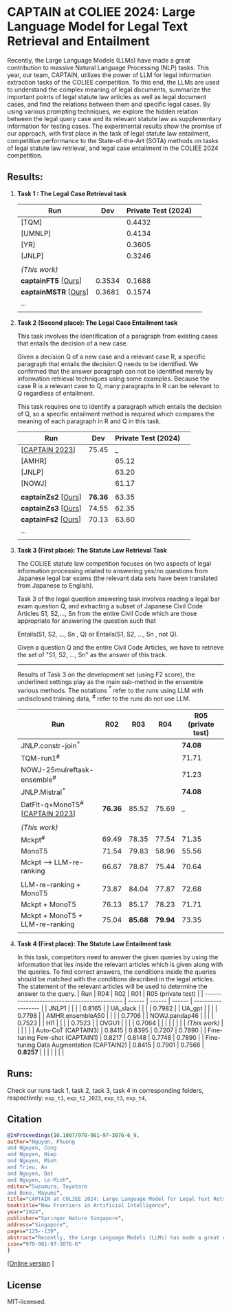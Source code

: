 # CAPTAIN at COLIEE 2024: Large Language Model for Legal Text Retrieval and Entailment

Recently, the Large Language Models (LLMs) have made a great contribution to massive Natural Language Processing  (NLP) tasks. 
This year, our team, CAPTAIN, utilizes the power of LLM for legal information extraction tasks of the COLIEE competition. To this end, the LLMs are used to understand the complex meaning of legal documents, summarize the important points of legal statute law articles as well as legal document cases, and find the relations between them and specific legal cases. By using various prompting techniques, we explore the hidden relation between the legal query case and its relevant statute law as supplementary information for testing cases.  The experimental results show the promise of our approach, with first place in the task of legal statute law entailment, competitive performance to the State-of-the-Art (SOTA) methods on tasks of legal statute law retrieval, and legal case entailment in the COLIEE 2024 competition.  
##  Results: 
1. **Task 1 : The Legal Case Retrieval task**
                    
    | Run                                                                                      | Dev    | Private Test (2024) |     |
    | ---------------------------------------------------------------------------------------- | ------ | ------------------- | --- |
    | [TQM]                                                                                    |        | 0.4432              |     |
    | [UMNLP]                                                                                  |        | 0.4134              |     |
    | [YR]                                                                                     |        | 0.3605              |     |
    | [JNLP]                                                                                   |        | 0.3246              |     |
    |                                                                                          |        |                     |     |
    | *(This work)*                                                                            |        |                     |     |
    | **captainFT5** [[Ours](https://link.springer.com/chapter/10.1007/978-981-97-3076-6_9)]   | 0.3534 | 0.1688              |     |
    | **captainMSTR**  [[Ours](https://link.springer.com/chapter/10.1007/978-981-97-3076-6_9)] | 0.3681 | 0.1574              |     |
    | ...                                                                                      |        |                     |     |
    |                                                                                          |        |                     |     |
   
2.  **Task 2 (Second place): The Legal Case Entailment task**

    This task involves the identification of a paragraph from existing cases that entails the decision of a new case.

    Given a decision Q of a new case and a relevant case R, a specific paragraph that entails the decision Q needs to be identified. We confirmed that the answer paragraph can not be identified merely by information retrieval techniques using some examples. Because the case R is a relevant case to Q, many paragraphs in R can be relevant to Q regardless of entailment.

    This task requires one to identify a paragraph which entails the decision of Q, so a specific entailment method is required which compares the meaning of each paragraph in R and Q in this task. 
    
    | Run                                                                                     | Dev       | Private Test (2024) |     |
    | --------------------------------------------------------------------------------------- | --------- | ------------------- | --- |
    | [[CAPTAIN 2023](https://arxiv.org/abs/2401.03551)]                                      | 75.45     | _                   |     |
    | [AMHR]                                                                                  |           | 65.12               |     |
    | [JNLP]                                                                                  |           | 63.20               |     |
    | [NOWJ]                                                                                  |           | 61.17               |     |
    |                                                                                         |           |                     |     |
    | **captainZs2** [[Ours](https://link.springer.com/chapter/10.1007/978-981-97-3076-6_9)]  | **76.36** | 63.35               |     |
    | **captainZs3**  [[Ours](https://link.springer.com/chapter/10.1007/978-981-97-3076-6_9)] | 74.55     | 62.35               |     |
    | **captainFs2** [[Ours](https://link.springer.com/chapter/10.1007/978-981-97-3076-6_9)]  | 70.13     | 63.60               |     |
    | ...                                                                                     |           |                     |     |
    |                                                                                         |           |                     |     |
3.  **Task 3 (First place): The Statute Law Retrieval Task**

    The COLIEE statute law competition focuses on two aspects of legal information processing related to answering yes/no questions from Japanese legal bar exams (the relevant data sets have been translated from Japanese to English).

    Task 3 of the legal question answering task involves reading a legal bar exam question Q, and extracting a subset of Japanese Civil Code Articles S1, S2,..., Sn from the entire Civil Code which are those appropriate for answering the question such that

    Entails(S1, S2, ..., Sn , Q) or Entails(S1, S2, ..., Sn , not Q).

    Given a question Q and the entire Civil Code Articles, we have to retrieve the set of "S1, S2, ..., Sn" as the answer of this track. 

    ---
    
    Results of Task 3 on the development set (using F2 score), the underlined settings play as the main sub-method in the ensemble various methods. The notations $^*$ refer to the runs using LLM with undisclosed training data,  $^\#$ refer to the runs do not use LLM.  

    | Run                                                                      | R02       | R03       | R04       | R05 (private test) |
    | ------------------------------------------------------------------------ | --------- | --------- | --------- | ------------------ |
    | JNLP.constr-join$^*$                                                     |           |           |           | **74.08**          |
    | TQM-run1$^\#$                                                            |           |           |           | 71.71              |
    | NOWJ-25mulreftask-ensemble$^\#$                                          |           |           |           | 71.23              |
    | JNLP.Mistral$^*$                                                         |           |           |           | **74.08**          |
    | DatFlt-q+MonoT5$^\#$  [[CAPTAIN 2023](https://arxiv.org/abs/2401.03551)] | **76.36** | 85.52     | 75.69     | _                  |
    |                                                                          |           |           |           |                    |
    | *(This work)*                                                            |           |           |           |                    |
    | Mckpt$^\#$                                                               | 69.49     | 78.35     | 77.54     | 71.35              |
    | MonoT5                                                                   | 71.54     | 79.83     | 58.96     | 55.56              |
    | Mckpt --> LLM-re-ranking                                                 | 66.67     | 78.87     | 75.44     | 70.64              |
    |                                                                          |           |           |           |                    |
    | LLM-re-ranking + MonoT5                                                  | 73.87     | 84.04     | 77.87     | 72.68              |
    | Mckpt + MonoT5                                                           | 76.13     | 85.17     | 78.23     | 71.71              |
    | Mckpt + MonoT5 + LLM-re-ranking                                          | 75.04     | **85.68** | **79.94** | 73.35              |
    |                                                                          |           |           |           |                    |

4.  **Task 4 (First place): The Statute Law Entailment task** 
   
    In this task, competitors need to answer the given queries by using the information that lies inside the relevant articles which is given along with the queries. To find correct answers, the conditions inside the queries should be matched with the conditions described in the legal articles. The statement of the relevant articles will be used to determine the answer to the query.
    | Run                                          | R04    | R02    | R01    | R05 (private test) |
    | -------------------------------------------- | ------ | ------ | ------ | ------------------ |
    | JNLP1                                        |        |        |        | 0.8165             |
    | UA_slack                                     |        |        |        | 0.7982             |
    | UA_gpt                                       |        |        |        | 0.7798             |
    | AMHR.ensembleA50                             |        |        |        | 0.7706             |
    | NOWJ.pandap46                                |        |        |        | 0.7523             |
    | HI1                                          |        |        |        | 0.7523             |
    | OVGU1                                        |        |        |        | 0.7064             |
    |                                              |        |        |        |                    |
    | *(This work)*                                |        |        |        |                    |
    | Auto-CoT  (CAPTAIN3)                         | 0.8415 | 0.8395 | 0.7207 | 0.7890             |
    | Fine-tuning Few-shot   (CAPTAIN1)            | 0.8217 | 0.8148 | 0.7748 | 0.7890             |
    | Fine-tuning Data Augmentation     (CAPTAIN2) | 0.8415 | 0.7901 | 0.7568 | **0.8257**         |
    |                                              |        |        |        |                    |
## Runs: 
Check our runs task 1, task 2, task 3, task 4 in corresponding folders, respectively:  `exp_t1`, `exp_t2_2023`, 
`exp_t3`, `exp_t4`, 
## Citation
 
```bib
@InProceedings{10.1007/978-981-97-3076-6_9,
author="Nguyen, Phuong
and Nguyen, Cong
and Nguyen, Hiep
and Nguyen, Minh
and Trieu, An
and Nguyen, Dat
and Nguyen, Le-Minh",
editor="Suzumura, Toyotaro
and Bono, Mayumi",
title="CAPTAIN at COLIEE 2024: Large Language Model for Legal Text Retrieval and Entailment",
booktitle="New Frontiers in Artificial Intelligence",
year="2024",
publisher="Springer Nature Singapore",
address="Singapore",
pages="125--139",
abstract="Recently, the Large Language Models (LLMs) has made a great contribution to massive Natural Language Processing (NLP) tasks. This year, our team, CAPTAIN, utilizes the power of LLM for legal information extraction tasks of the COLIEE competition. To this end, the LLMs are used to understand the complex meaning of legal documents, summarize the important points of legal statute law articles as well as legal document cases, and find the relations between them and specific legal cases. By using various prompting techniques, we explore the hidden relation between the legal query case and its relevant statute law as supplementary information for testing cases. The experimental results show the promise of our approach, with first place in the task of legal statute law entailment, competitive performance to the State-of-the-Art (SOTA) methods on tasks of legal statute law retrieval, and legal case entailment in the COLIEE 2024 competition. Our source code and experiments are available at https://github.com/phuongnm94/captain-coliee/tree/coliee2024.",
isbn="978-981-97-3076-6"
}
```
[[Online version](https://link.springer.com/chapter/10.1007/978-981-97-3076-6_9) ]  
##  License
MIT-licensed. 




 